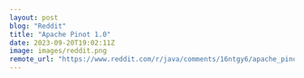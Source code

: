 ```yaml
---
layout: post
blog: "Reddit"
title: "Apache Pinot 1.0"
date: 2023-09-20T19:02:11Z
image: images/reddit.png
remote_url: "https://www.reddit.com/r/java/comments/16ntgy6/apache_pinot_10/"
---
```


